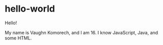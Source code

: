 # hello-world

Hello!

My name is Vaughn Komorech, and I am 16. I know JavaScript, Java, and some HTML. 




